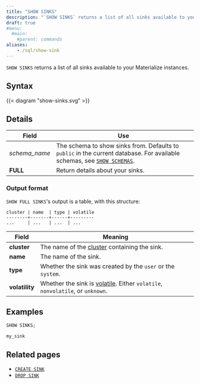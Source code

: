 ```yaml
---
title: "SHOW SINKS"
description: "`SHOW SINKS` returns a list of all sinks available to your Materialize instances."
draft: true
#menu:
  #main:
    #parent: commands
aliases:
    - /sql/show-sink
---
```


`SHOW SINKS` returns a list of all sinks available to your Materialize instances.

## Syntax

{{< diagram "show-sinks.svg" >}}

## Details

Field | Use
------|-----
_schema&lowbar;name_ | The schema to show sinks from. Defaults to `public` in the current database. For available schemas, see [`SHOW SCHEMAS`](../show-schemas).
**FULL** | Return details about your sinks.

### Output format

`SHOW FULL SINKS`'s output is a table, with this structure:

```nofmt
cluster | name  | type | volatile
--------+-------+------+---------
...     | ...   | ...  | ...
```

Field | Meaning
------|--------
**cluster** | The name of the [cluster](/overview/key-concepts/#clusters) containing the sink.
**name** | The name of the sink.
**type** | Whether the sink was created by the `user` or the `system`.
**volatility** | Whether the sink is [volatile](/overview/volatility). Either `volatile`, `nonvolatile`, or `unknown`.

## Examples

```sql
SHOW SINKS;
```
```nofmt
my_sink
```

## Related pages

- [`CREATE SINK`](../create-sink)
- [`DROP SINK`](../drop-sink)
